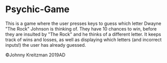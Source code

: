 # Psychic-Game

This is a game where the user presses keys to guess which letter Dwayne "The Rock" Johnson is thinking of.  They have 10 chances to win, before they are insulted by "The Rock" and he thinks of a different letter.  It keeps track of wins and losses, as well as displaying which letters (and incorrect inputs!) the user has already guessed.

©Johnny Kreitzman 2019AD